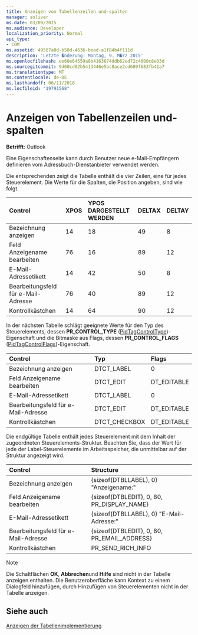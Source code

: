 ```yaml
---
title: Anzeigen von Tabellenzeilen und-spalten
manager: soliver
ms.date: 03/09/2015
ms.audience: Developer
localization_priority: Normal
api_type:
- COM
ms.assetid: 49567a8d-b58d-4636-bead-a1f84b4f111d
description: 'Letzte �nderung: Montag, 9. M�rz 2015'
ms.openlocfilehash: ee60e64559a0b4163074ddb62ed72c4600c8e03d
ms.sourcegitcommit: 9d60cd82b5413446e5bc8ace2cd689f683fb41a7
ms.translationtype: MT
ms.contentlocale: de-DE
ms.lasthandoff: 06/11/2018
ms.locfileid: "19791568"
---
```

# <a name="displaying-table-rows-and-columns"></a>Anzeigen von Tabellenzeilen und-spalten

  
  
**Betrifft**: Outlook 
  
 Eine Eigenschaftenseite kann durch Benutzer neue e-Mail-Empfängern definieren vom Adressbuch-Dienstanbieter verwendet werden. 
  
Die entsprechenden zeigt die Tabelle enthält die vier Zeilen, eine für jedes Steuerelement. Die Werte für die Spalten, die Position angeben, sind wie folgt.
  
|**Control**|**XPOS**|**YPOS DARGESTELLT WERDEN**|**DELTAX**|**DELTAY**|
|:-----|:-----|:-----|:-----|:-----|
|Bezeichnung anzeigen  <br/> |14  <br/> |18  <br/> |49  <br/> |8  <br/> |
|Feld Anzeigename bearbeiten  <br/> |76  <br/> |16  <br/> |89  <br/> |12  <br/> |
|E-Mail-Adressetikett  <br/> |14  <br/> |42  <br/> |50  <br/> |8  <br/> |
|Bearbeitungsfeld für e-Mail-Adresse  <br/> |76  <br/> |40  <br/> |89  <br/> |12  <br/> |
|Kontrollkästchen  <br/> |14  <br/> |64  <br/> |90  <br/> |12  <br/> |
   
In der nächsten Tabelle schlägt geeignete Werte für den Typ des Steuerelements, dessen **PR_CONTROL_TYPE** ([PidTagControlType](pidtagcontroltype-canonical-property.md))-Eigenschaft und die Bitmaske aus Flags, dessen **PR_CONTROL_FLAGS** ([PidTagControlFlags](pidtagcontrolflags-canonical-property.md))-Eigenschaft.
  
|**Control**|**Typ**|**Flags**|
|:-----|:-----|:-----|
|Bezeichnung anzeigen  <br/> |DTCT_LABEL  <br/> |0  <br/> |
|Feld Anzeigename bearbeiten  <br/> |DTCT_EDIT  <br/> |DT_EDITABLE | DT_REQUIRED  <br/> |
|E-Mail-Adressetikett  <br/> |DTCT_LABEL  <br/> |0  <br/> |
|Bearbeitungsfeld für e-Mail-Adresse  <br/> |DTCT_EDIT  <br/> |DT_EDITABLE | DT_REQUIRED  <br/> |
|Kontrollkästchen  <br/> |DTCT_CHECKBOX  <br/> |DT_EDITABLE  <br/> |
   
Die endgültige Tabelle enthält jedes Steuerelement mit dem Inhalt der zugeordneten Steuerelements-Struktur. Beachten Sie, dass der Wert für jede der Label-Steuerelemente im Arbeitsspeicher, die unmittelbar auf der Struktur angezeigt wird.
  
|**Control**|**Structure**|
|:-----|:-----|
|Bezeichnung anzeigen  <br/> |{sizeof(DTBLLABEL), 0} "Anzeigename:"  <br/> |
|Feld Anzeigename bearbeiten  <br/> |{sizeof(DTBLEDIT), 0, 80, PR_DISPLAY_NAME}  <br/> |
|E-Mail-Adressetikett  <br/> |{sizeof(DTBLLABEL), 0} "E-Mail-Adresse:"  <br/> |
|Bearbeitungsfeld für e-Mail-Adresse  <br/> |{sizeof(DTBLEDIT), 0, 80, PR_EMAIL_ADDRESS}  <br/> |
|Kontrollkästchen  <br/> |PR_SEND_RICH_INFO  <br/> |
   
> [!NOTE]
> Die Schaltflächen **OK**, **Abbrechen**und **Hilfe** sind nicht in der Tabelle anzeigen enthalten. Die Benutzeroberfläche kann Kontext zu einem Dialogfeld hinzufügen, durch Hinzufügen von Steuerelementen nicht in der Tabelle anzeigen. 
  
## <a name="see-also"></a>Siehe auch



[Anzeigen der Tabellenimplementierung](display-table-implementation.md)


